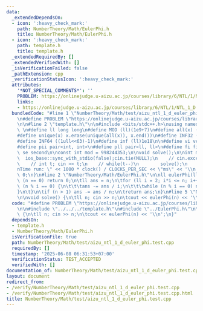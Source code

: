 ```yaml
---
data:
  _extendedDependsOn:
  - icon: ':heavy_check_mark:'
    path: NumberTheory/Math/EulerPhi.h
    title: NumberTheory/Math/EulerPhi.h
  - icon: ':heavy_check_mark:'
    path: template.h
    title: template.h
  _extendedRequiredBy: []
  _extendedVerifiedWith: []
  _isVerificationFailed: false
  _pathExtension: cpp
  _verificationStatusIcon: ':heavy_check_mark:'
  attributes:
    '*NOT_SPECIAL_COMMENTS*': ''
    PROBLEM: https://onlinejudge.u-aizu.ac.jp/courses/library/6/NTL/1/NTL_1_D
    links:
    - https://onlinejudge.u-aizu.ac.jp/courses/library/6/NTL/1/NTL_1_D
  bundledCode: "#line 1 \"NumberTheory/Math/test/aizu_ntl_1_d_euler_phi.test.cpp\"\
    \n#define PROBLEM \"https://onlinejudge.u-aizu.ac.jp/courses/library/6/NTL/1/NTL_1_D\"\
    \n\n#line 2 \"template.h\"\n\n#include <bits/stdc++.h>\nusing namespace std;\n\
    \ \n#define ll long long\n#define MOD (ll)(1e9+7)\n#define all(x) (x).begin(),(x).end()\n\
    #define unique(x) x.erase(unique(all(x)), x.end())\n#define INF32 ((1ull<<31)-1)\n\
    #define INF64 ((1ull<<63)-1)\n#define inf (ll)1e18\n\n#define vi vector<int>\n\
    #define pii pair<int, int>\n#define pll pair<ll, ll>\n#define fi first\n#define\
    \ se second\n\nconst int mod = 998244353;\n\nvoid solve();\n\nint main(){\n  \
    \  ios_base::sync_with_stdio(false);cin.tie(NULL);\n    // cin.exceptions(cin.failbit);\n\
    \    // int t; cin >> t;\n    // while(t--)\n        solve();\n    cerr << \"\\\
    nTime run: \" << 1000 * clock() / CLOCKS_PER_SEC << \"ms\" << '\\n';\n    return\
    \ 0;\n}\n#line 2 \"NumberTheory/Math/EulerPhi.h\"\n\nll eulerPhi(ll n) {\n\tif\
    \ (n == 0) return 0;\n\tll ans = n;\n\tfor (ll i = 2; i*i <= n; i++) {\n\t\tif\
    \ (n % i == 0) {\n\t\t\tans -= ans / i;\n\t\t\twhile (n % i == 0) n /= i;\n\t\t\
    }\n\t}\n\tif (n > 1) ans -= ans / n;\n\treturn ans;\n}\n#line 5 \"NumberTheory/Math/test/aizu_ntl_1_d_euler_phi.test.cpp\"\
    \n\nvoid solve() {\n\tll n; cin >> n;\n\tcout << eulerPhi(n) << '\\n';\n}\n"
  code: "#define PROBLEM \"https://onlinejudge.u-aizu.ac.jp/courses/library/6/NTL/1/NTL_1_D\"\
    \n\n#include \"../../../template.h\"\n#include \"../EulerPhi.h\"\n\nvoid solve()\
    \ {\n\tll n; cin >> n;\n\tcout << eulerPhi(n) << '\\n';\n}"
  dependsOn:
  - template.h
  - NumberTheory/Math/EulerPhi.h
  isVerificationFile: true
  path: NumberTheory/Math/test/aizu_ntl_1_d_euler_phi.test.cpp
  requiredBy: []
  timestamp: '2025-06-08 06:31:53+07:00'
  verificationStatus: TEST_ACCEPTED
  verifiedWith: []
documentation_of: NumberTheory/Math/test/aizu_ntl_1_d_euler_phi.test.cpp
layout: document
redirect_from:
- /verify/NumberTheory/Math/test/aizu_ntl_1_d_euler_phi.test.cpp
- /verify/NumberTheory/Math/test/aizu_ntl_1_d_euler_phi.test.cpp.html
title: NumberTheory/Math/test/aizu_ntl_1_d_euler_phi.test.cpp
---
```

